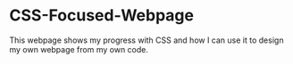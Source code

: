 # CSS-Focused-Webpage
This webpage shows my progress with CSS and how I can use it to design my own webpage from my own code. 
